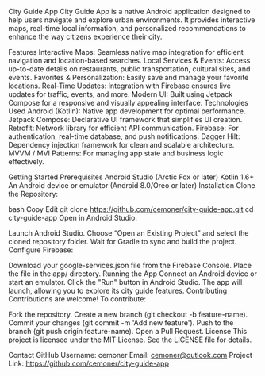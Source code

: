 City Guide App
City Guide App is a native Android application designed to help users navigate and explore urban environments. It provides interactive maps, real-time local information, and personalized recommendations to enhance the way citizens experience their city.

Features
Interactive Maps: Seamless native map integration for efficient navigation and location-based searches.
Local Services & Events: Access up-to-date details on restaurants, public transportation, cultural sites, and events.
Favorites & Personalization: Easily save and manage your favorite locations.
Real-Time Updates: Integration with Firebase ensures live updates for traffic, events, and more.
Modern UI: Built using Jetpack Compose for a responsive and visually appealing interface.
Technologies Used
Android (Kotlin): Native app development for optimal performance.
Jetpack Compose: Declarative UI framework that simplifies UI creation.
Retrofit: Network library for efficient API communication.
Firebase: For authentication, real-time database, and push notifications.
Dagger Hilt: Dependency injection framework for clean and scalable architecture.
MVVM / MVI Patterns: For managing app state and business logic effectively.

Getting Started
Prerequisites
Android Studio (Arctic Fox or later)
Kotlin 1.6+
An Android device or emulator (Android 8.0/Oreo or later)
Installation
Clone the Repository:

bash
Copy
Edit
git clone https://github.com/cemoner/city-guide-app.git
cd city-guide-app
Open in Android Studio:

Launch Android Studio.
Choose “Open an Existing Project” and select the cloned repository folder.
Wait for Gradle to sync and build the project.
Configure Firebase:

Download your google-services.json file from the Firebase Console.
Place the file in the app/ directory.
Running the App
Connect an Android device or start an emulator.
Click the "Run" button in Android Studio.
The app will launch, allowing you to explore its city guide features.
Contributing
Contributions are welcome! To contribute:

Fork the repository.
Create a new branch (git checkout -b feature-name).
Commit your changes (git commit -m 'Add new feature').
Push to the branch (git push origin feature-name).
Open a Pull Request.
License
This project is licensed under the MIT License. See the LICENSE file for details.

Contact
GitHub Username: cemoner
Email: cemoner@outlook.com
Project Link: https://github.com/cemoner/city-guide-app
